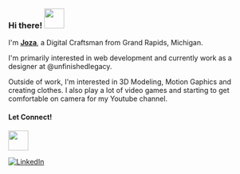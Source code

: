 ### Hi there! <img src="https://github.com/codrkoaz/codrkoaz/assets/51058620/ed8f18e4-d101-4f80-9974-945efb77aade" width=40>

I'm <a href="https://link-in-bio-11k3.vercel.app/"><ins>**Joza**</ins></a>, a Digital Craftsman from Grand Rapids, Michigan.

I'm primarily interested in web development and currently work as a designer at @unfinishedlegacy.

Outside of work, I'm interested in 3D Modeling, Motion Gaphics and creating clothes. I also play a lot of video games and starting to get comfortable on camera for my Youtube channel.

#### Let Connect!
<img src="https://github.com/codrkoaz/codrkoaz/assets/51058620/3e6ac763-b305-4a78-a652-6b04942145ac" width=40>

[<img alt='LinkedIn' src='https://img.shields.io/badge/LinkedIn-%231E96EB.svg?&style=for-the-badge&logo=linkedin&logoColor=white' />](https://linkedin.com/in/jozasmith)
